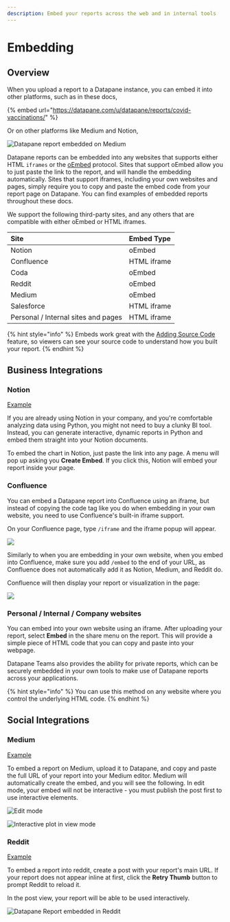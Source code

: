 ```yaml
---
description: Embed your reports across the web and in internal tools
---
```


# Embedding

## Overview

When you upload a report to a Datapane instance, you can embed it into other platforms, such as in these docs,

{% embed url="https://datapane.com/u/datapane/reports/covid-vaccinations/" %}

Or on other platforms like Medium and Notion,

![Datapane report embedded on Medium](../../.gitbook/assets/image%20%28107%29.png)

Datapane reports can be embedded into any websites that supports either HTML `iframes` or the [oEmbed](https://oembed.com/) protocol. Sites that support oEmbed allow you to just paste the link to the report, and will handle the embedding automatically. Sites that support iframes, including your own websites and pages, simply require you to copy and paste the embed code from your report page on Datapane. You can find examples of embedded reports throughout these docs.

We support the following third-party sites, and any others that are compatible with either oEmbed or HTML iframes.

| Site | Embed Type |
| :--- | :--- |
| Notion | oEmbed |
| Confluence | HTML iframe |
| Coda | oEmbed |
| Reddit | oEmbed |
| Medium | oEmbed |
| Salesforce | HTML iframe |
| Personal / Internal sites and pages | HTML iframe |

{% hint style="info" %}
Embeds work great with the [Adding Source Code](../configuring-reports/adding-source-code.md) feature, so viewers can see your source code to understand how you built your report.
{% endhint %}

## Business Integrations

### Notion

[Example ](https://www.notion.so/datapane/Google-Trends-Dashboard-929a1cd8612c4983ab10e2eaaeccb339)

If you are already using Notion in your company, and you're comfortable analyzing data using Python, you might not need to buy a clunky BI tool. Instead, you can generate interactive, dynamic reports in Python and embed them straight into your Notion documents.

To embed the chart in Notion, just paste the link into any page. A menu will pop up asking you **Create Embed**. If you click this, Notion will embed your report inside your page.

### Confluence 

You can embed a Datapane report into Confluence using an iframe, but instead of copying the code tag like you do when embedding in your own website, you need to use Confluence's built-in iframe support.

On your Confluence page, type `/iframe` and the iframe popup will appear.

![](../../.gitbook/assets/image%20%28100%29.png)

Similarly to when you are embedding in your own website, when you embed into Confluence, make sure you add `/embed` to the end of your URL, as Confluence does not automatically add it as Notion, Medium, and Reddit do.

Confluence will then display your report or visualization in the page:

![](../../.gitbook/assets/image%20%28110%29.png)

### Personal / Internal / Company websites

You can embed into your own website using an iframe. After uploading your report, select **Embed** in the share menu on the report. This will provide a simple piece of HTML code that you can copy and paste into your webpage.

Datapane Teams also provides the ability for private reports, which can be securely embedded in your own tools to make use of Datapane reports across your applications.

{% hint style="info" %}
You can use this method on any website where you control the underlying HTML code.
{% endhint %}

## Social Integrations

### Medium

[Example ](https://medium.com/@leo_26134/embedding-with-datapane-366e60434b5f)

To embed a report on Medium, upload it to Datapane, and copy and paste the full URL of your report into your Medium editor. Medium will automatically create the embed, and you will see the following. In edit mode, your embed will not be interactive - you must publish the post first to use interactive elements.

![Edit mode](../../.gitbook/assets/image%20%2893%29.png)

![Interactive plot in view mode](../../.gitbook/assets/image%20%2892%29.png)

### Reddit

[Example](https://old.reddit.com/r/dataisbeautiful/comments/h7nspg/oc_when_the_bookies_were_wrong_premier_league/)

To embed a report into reddit, create a post with your report's main URL. If your report does not appear inline at first, click the **Retry Thumb** button to prompt Reddit to reload it.

In the post view, your report will be able to be used interactively.

![Datapane Report embedded in Reddit](../../.gitbook/assets/image%20%2894%29.png)

